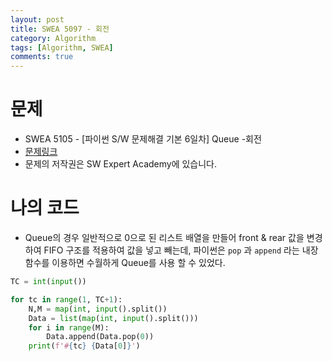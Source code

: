```yaml
---
layout: post
title: SWEA 5097 - 회전
category: Algorithm
tags: [Algorithm, SWEA]
comments: true
---
```




# 문제

-  SWEA 5105 - [파이썬 S/W 문제해결 기본 6일차] Queue -회전
-  [문제링크](https://www.swexpertacademy.com/main/learn/course/subjectDetail.do?courseId=AVuPDN86AAXw5UW6&subjectId=AWOVIoJqqfYDFAWg)
-  문제의 저작권은 SW Expert Academy에 있습니다.



# 나의 코드

- Queue의 경우 일반적으로 0으로 된 리스트 배열을 만들어 front & rear 값을 변경하여 FIFO 구조를 적용하여 값을 넣고 빼는데, 파이썬은 `pop` 과 `append` 라는 내장함수를 이용하면 수월하게 Queue를 사용 할 수 있었다.


```python
TC = int(input())

for tc in range(1, TC+1):
    N,M = map(int, input().split())
    Data = list(map(int, input().split()))
    for i in range(M):
        Data.append(Data.pop(0))
    print(f'#{tc} {Data[0]}')
```
